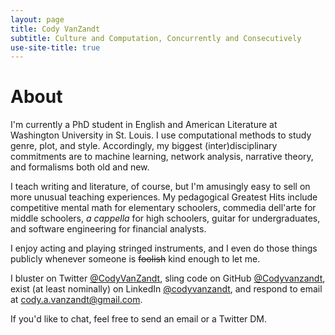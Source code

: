 ```yaml
---
layout: page
title: Cody VanZandt
subtitle: Culture and Computation, Concurrently and Consecutively
use-site-title: true
---
```


# About
I'm currently a PhD student in English and American Literature at Washington University in St. Louis.
I use computational methods to study genre, plot, and style.
Accordingly, my biggest (inter)disciplinary commitments are to machine learning, network analysis, narrative theory, and formalisms both old and new.

I teach writing and literature, of course, but I'm amusingly easy to sell on more unusual teaching experiences.
My pedagogical Greatest Hits include competitive mental math for elementary schoolers, commedia dell'arte for middle schoolers, *a cappella* for high schoolers, guitar for undergraduates, and software engineering for financial analysts. 

I enjoy acting and playing stringed instruments, and I even do those things publicly whenever someone is ~~foolish~~ kind enough to let me.

I bluster on Twitter [@CodyVanZandt](https://twitter.com/CodyVanZandt), sling code on GitHub [@Codyvanzandt](https://github.com/Codyvanzandt), exist (at least nominally) on LinkedIn [@codyvanzandt](https://www.linkedin.com/in/codyvanzandt), and respond to email at <a href="cody.a.vanzandt@gmail.com">cody.a.vanzandt@gmail.com</a>.

If you'd like to chat, feel free to send an email or a Twitter DM. 
